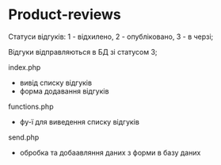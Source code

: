 # Product-reviews

Статуси відгуків:
1 - відхилено, 2 - опубліковано, 3 - в черзі;

Відгуки відправляються в БД зі статусом 3;

index.php
- вивід списку відгуків
- форма додавання відгуків

functions.php
- фу-ї для виведення списку відгуків

send.php
- обробка та добаавляння даних з форми в базу даних

